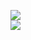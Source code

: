 [![](https://img.shields.io/badge/Made%20With-Github%20Spray-lightgrey.svg?style=for-the-badge&logo=github)](https://github.com/Annihil/github-spray#6585)  
[![](https://i.imgur.com/2DrTn0Z.gif)](https://github.com/Annihil/github-spray)
